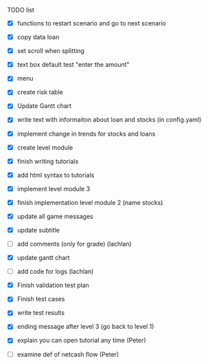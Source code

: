 TODO list
- [X] functions to restart scenario and go to next scenario
- [X] copy data loan
- [X] set scroll when splitting
- [X] text box default test "enter the amount"
- [X] menu 
- [X] create risk table
- [X] Update Gantt chart
- [X] write text with informaiton about loan and stocks (in config.yaml)
- [X] implement change in trends for stocks and loans
- [X] create level module
- [X] finish writing tutorials 
- [X] add html syntax to tutorials
- [X] implement level module 3
- [X] finish implementation level module 2 (name stocks)
- [X] update all game messages
- [X] update subtitle
- [ ] add comments (only for grade) (lachlan)
- [X] update gantt chart
- [ ] add code for logs (lachlan)
- [X] Finish validation test plan
- [X] Finish test cases
- [X] write test results
- [X] ending message after level 3 (go back to level 1)
- [X] explain you can open tutorial any time (Peter)
- [ ] examine def of netcash flow (Peter)

